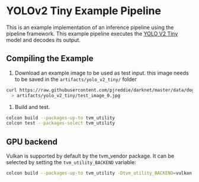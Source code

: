 # YOLOv2 Tiny Example Pipeline

This is an example implementation of an inference pipeline using the pipeline
framework. This example pipeline executes the
[YOLO V2 Tiny](https://pjreddie.com/darknet/yolov2/) model and decodes its
output.

## Compiling the Example

1. Download an example image to be used as test input. this image needs to be
   saved in the `artifacts/yolo_v2_tiny/` folder

```sh
curl https://raw.githubusercontent.com/pjreddie/darknet/master/data/dog.jpg \
  > artifacts/yolo_v2_tiny/test_image_0.jpg
```

1. Build and test.

```sh
colcon build --packages-up-to tvm_utility
colcon test --packages-select tvm_utility
```

## GPU backend

Vulkan is supported by default by the tvm_vendor package.
It can be selected by setting the `tvm_utility_BACKEND` variable:

```sh
colcon build --packages-up-to tvm_utility -Dtvm_utility_BACKEND=vulkan
```
